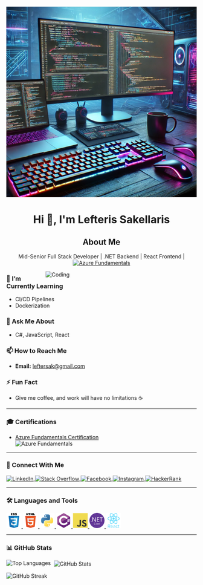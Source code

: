 ![MasterHead](https://raw.githubusercontent.com/leftersak/leftersak/refs/heads/main/coding-header.png)


<h1 align="center">Hi 👋, I'm Lefteris Sakellaris</h1>

<h2 align="center">About Me</h2>
<p align="center">
  Mid-Senior Full Stack Developer | .NET Backend | React Frontend | 
  <a href="https://learn.microsoft.com/el-gr/users/lefterissakellaris-4919/credentials/4bf27ccf7b2f6e8b?ref=https%3A%2F%2Fwww.linkedin.com%2F" target="_blank" rel="noreferrer">
    <img src="https://img.icons8.com/fluency/48/azure-1.png" alt="Azure Fundamentals" width="24" height="24"/>
  </a>
</p>

<img align="right" alt="Coding" width="400" src="https://cdn.dribbble.com/users/1162077/screenshots/3848914/programmer.gif">

### 🌱 I’m Currently Learning
- CI/CD Pipelines
- Dockerization

### 💬 Ask Me About
- C#, JavaScript, React

### 📫 How to Reach Me
- **Email:** [leftersak@gmail.com](mailto:leftersak@gmail.com)

### ⚡ Fun Fact
- Give me coffee, and work will have no limitations ☕

---

### 🎓 Certifications

- [Azure Fundamentals Certification](https://learn.microsoft.com/el-gr/users/lefterissakellaris-4919/credentials/4bf27ccf7b2f6e8b?ref=https%3A%2F%2Fwww.linkedin.com%2F)  
  <img src="https://img.icons8.com/fluency/48/azure-1.png" alt="Azure Fundamentals" width="24" height="24"/>


---

### 🚀 Connect With Me

<p align="left">
  <a href="https://www.linkedin.com/in/lefteris-sakellaris-896696251/" target="_blank" rel="noreferrer">
    <img align="center" src="https://raw.githubusercontent.com/rahuldkjain/github-profile-readme-generator/master/src/images/icons/Social/linked-in-alt.svg" alt="LinkedIn" height="30" width="40"/>
  </a>
  <a href="https://stackoverflow.com/users/21417241/lefteris-sakell12" target="_blank" rel="noreferrer">
    <img align="center" src="https://raw.githubusercontent.com/rahuldkjain/github-profile-readme-generator/master/src/images/icons/Social/stack-overflow.svg" alt="Stack Overflow" height="30" width="40"/>
  </a>
  <a href="https://www.facebook.com/lefteris.sakellaris.1" target="_blank" rel="noreferrer">
    <img align="center" src="https://raw.githubusercontent.com/rahuldkjain/github-profile-readme-generator/master/src/images/icons/Social/facebook.svg" alt="Facebook" height="30" width="40"/>
  </a>
  <a href="https://www.instagram.com/lefterissakellaris/" target="_blank" rel="noreferrer">
    <img align="center" src="https://raw.githubusercontent.com/rahuldkjain/github-profile-readme-generator/master/src/images/icons/Social/instagram.svg" alt="Instagram" height="30" width="40"/>
  </a>
  <a href="https://www.hackerrank.com/leftersak" target="_blank" rel="noreferrer">
    <img align="center" src="https://raw.githubusercontent.com/rahuldkjain/github-profile-readme-generator/master/src/images/icons/Social/hackerrank.svg" alt="HackerRank" height="30" width="40"/>
  </a>
</p>

---

### 🛠️ Languages and Tools

<p align="left">
  <a href="https://www.w3schools.com/css/" target="_blank" rel="noreferrer">
    <img src="https://raw.githubusercontent.com/devicons/devicon/master/icons/css3/css3-original-wordmark.svg" alt="CSS3" width="40" height="40"/>
  </a>
  <a href="https://www.w3.org/html/" target="_blank" rel="noreferrer">
    <img src="https://raw.githubusercontent.com/devicons/devicon/master/icons/html5/html5-original-wordmark.svg" alt="HTML5" width="40" height="40"/>
  </a>
  <a href="https://www.python.org" target="_blank" rel="noreferrer">
    <img src="https://raw.githubusercontent.com/devicons/devicon/master/icons/python/python-original.svg" alt="Python" width="40" height="40"/>
  </a>
  <a href="https://learn.microsoft.com/en-us/dotnet/csharp/" target="_blank" rel="noreferrer">
    <img src="https://raw.githubusercontent.com/devicons/devicon/master/icons/csharp/csharp-original.svg" alt="C#" width="40" height="40"/>
  </a>
  <a href="https://developer.mozilla.org/en-US/docs/Web/JavaScript" target="_blank" rel="noreferrer">
    <img src="https://raw.githubusercontent.com/devicons/devicon/master/icons/javascript/javascript-original.svg" alt="JavaScript" width="40" height="40"/>
  </a>
  <a href="https://dotnet.microsoft.com/" target="_blank" rel="noreferrer">
    <img src="https://raw.githubusercontent.com/devicons/devicon/master/icons/dotnetcore/dotnetcore-original.svg" alt=".NET" width="40" height="40"/>
  </a>
  <a href="https://reactjs.org/" target="_blank" rel="noreferrer">
    <img src="https://raw.githubusercontent.com/devicons/devicon/master/icons/react/react-original-wordmark.svg" alt="React" width="40" height="40"/>
  </a>
</p>

---

### 📊 GitHub Stats

<p>
  <img align="left" src="https://github-readme-stats.vercel.app/api/top-langs?username=leftersak&show_icons=true&locale=en&layout=compact" alt="Top Languages" />
</p>

<p>&nbsp;
  <img align="center" src="https://github-readme-stats.vercel.app/api?username=leftersak&show_icons=true&locale=en" alt="GitHub Stats" />
</p>

<p>
  <img align="center" src="https://github-readme-streak-stats.herokuapp.com/?user=leftersak" alt="GitHub Streak" />
</p>
